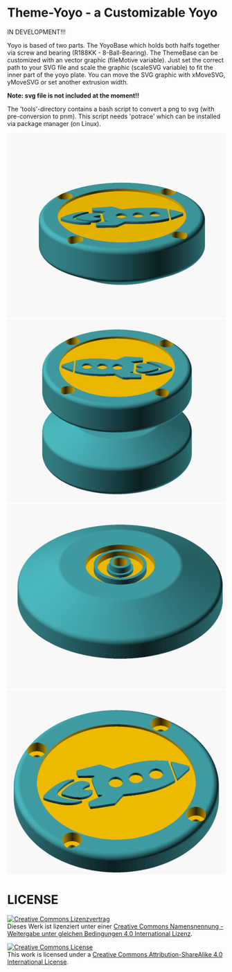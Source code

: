 # Theme-Yoyo - a Customizable Yoyo

IN DEVELOPMENT!!!

Yoyo is based of two parts. The YoyoBase which holds both halfs together via screw and bearing (R188KK - 8-Ball-Bearing). The ThemeBase can be customized with an vector graphic (fileMotive variable). Just set the correct path to your SVG file and scale the graphic (scaleSVG variable) to fit the inner part of the yoyo plate. You can move the SVG graphic with xMoveSVG, yMoveSVG or set another extrusion width.

__Note: svg file is not included at the moment!!__

The 'tools'-directory contains a bash script to convert a png to svg (with pre-conversion to pnm). This script needs 'potrace' which can be installed via package manager (on Linux).

![](pics/yoyo.png)
![](pics/yoyoComplete.png)
![](pics/yoyoBase.png)
![](pics/yoyoTheme.png)

# LICENSE

<a rel="license" href="http://creativecommons.org/licenses/by-sa/4.0/"><img alt="Creative Commons Lizenzvertrag" style="border-width:0" src="https://i.creativecommons.org/l/by-sa/4.0/88x31.png" /></a><br />Dieses Werk ist lizenziert unter einer <a rel="license" href="http://creativecommons.org/licenses/by-sa/4.0/">Creative Commons Namensnennung - Weitergabe unter gleichen Bedingungen 4.0 International Lizenz</a>.

<a rel="license" href="http://creativecommons.org/licenses/by-sa/4.0/"><img alt="Creative Commons License" style="border-width:0" src="https://i.creativecommons.org/l/by-sa/4.0/88x31.png" /></a><br />This work is licensed under a <a rel="license" href="http://creativecommons.org/licenses/by-sa/4.0/">Creative Commons Attribution-ShareAlike 4.0 International License</a>.
